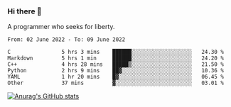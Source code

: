 ### Hi there 👋

<!--
**shejialuo/shejialuo** is a ✨ _special_ ✨ repository because its `README.md` (this file) appears on your GitHub profile.

Here are some ideas to get you started:

- 🔭 I’m currently working on ...
- 🌱 I’m currently learning ...
- 👯 I’m looking to collaborate on ...
- 🤔 I’m looking for help with ...
- 💬 Ask me about ...
- 📫 How to reach me: ...
- 😄 Pronouns: ...
- ⚡ Fun fact: ...
-->

A programmer who seeks for liberty.

<!--START_SECTION:waka-->

```text
From: 02 June 2022 - To: 09 June 2022

C                5 hrs 3 mins    ██████░░░░░░░░░░░░░░░░░░░   24.30 %
Markdown         5 hrs 1 min     ██████░░░░░░░░░░░░░░░░░░░   24.20 %
C++              4 hrs 28 mins   █████▒░░░░░░░░░░░░░░░░░░░   21.50 %
Python           2 hrs 9 mins    ██▓░░░░░░░░░░░░░░░░░░░░░░   10.36 %
YAML             1 hr 20 mins    █▓░░░░░░░░░░░░░░░░░░░░░░░   06.45 %
Other            37 mins         ▓░░░░░░░░░░░░░░░░░░░░░░░░   03.01 %
```

<!--END_SECTION:waka-->

[![Anurag's GitHub stats](https://github-readme-stats.vercel.app/api?username=shejialuo&show_icons=true&theme=dracula)](https://github.com/anuraghazra/github-readme-stats)
